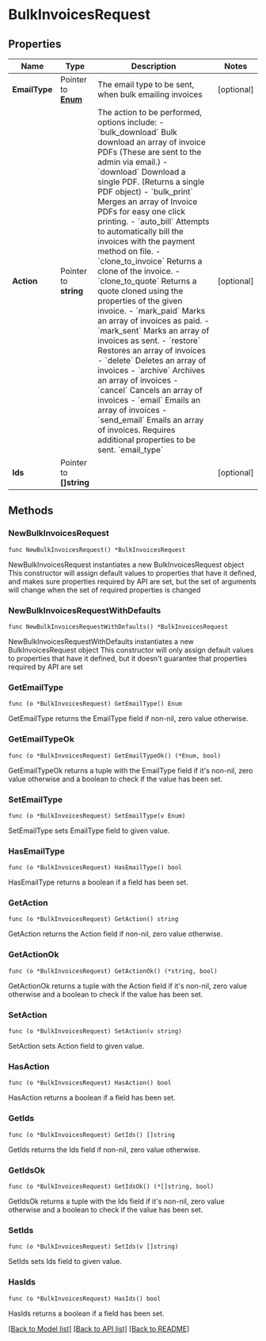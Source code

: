 # BulkInvoicesRequest

## Properties

Name | Type | Description | Notes
------------ | ------------- | ------------- | -------------
**EmailType** | Pointer to [**Enum**](enum.md) | The email type to be sent, when bulk emailing invoices | [optional] 
**Action** | Pointer to **string** | The action to be performed, options include:   - &#x60;bulk_download&#x60;     Bulk download an array of invoice PDFs (These are sent to the admin via email.)   - &#x60;download&#x60;     Download a single PDF. (Returns a single PDF object)   - &#x60;bulk_print&#x60;     Merges an array of Invoice PDFs for easy one click printing.   - &#x60;auto_bill&#x60;     Attempts to automatically bill the invoices with the payment method on file.   - &#x60;clone_to_invoice&#x60;     Returns a clone of the invoice.   - &#x60;clone_to_quote&#x60;     Returns a quote cloned using the properties of the given invoice.   - &#x60;mark_paid&#x60;     Marks an array of invoices as paid.   - &#x60;mark_sent&#x60;     Marks an array of invoices as sent.   - &#x60;restore&#x60;     Restores an array of invoices   - &#x60;delete&#x60;     Deletes an array of invoices   - &#x60;archive&#x60;     Archives an array of invoices   - &#x60;cancel&#x60;     Cancels an array of invoices   - &#x60;email&#x60;     Emails an array of invoices   - &#x60;send_email&#x60;     Emails an array of invoices. Requires additional properties to be sent. &#x60;email_type&#x60;    | [optional] 
**Ids** | Pointer to **[]string** |  | [optional] 

## Methods

### NewBulkInvoicesRequest

`func NewBulkInvoicesRequest() *BulkInvoicesRequest`

NewBulkInvoicesRequest instantiates a new BulkInvoicesRequest object
This constructor will assign default values to properties that have it defined,
and makes sure properties required by API are set, but the set of arguments
will change when the set of required properties is changed

### NewBulkInvoicesRequestWithDefaults

`func NewBulkInvoicesRequestWithDefaults() *BulkInvoicesRequest`

NewBulkInvoicesRequestWithDefaults instantiates a new BulkInvoicesRequest object
This constructor will only assign default values to properties that have it defined,
but it doesn't guarantee that properties required by API are set

### GetEmailType

`func (o *BulkInvoicesRequest) GetEmailType() Enum`

GetEmailType returns the EmailType field if non-nil, zero value otherwise.

### GetEmailTypeOk

`func (o *BulkInvoicesRequest) GetEmailTypeOk() (*Enum, bool)`

GetEmailTypeOk returns a tuple with the EmailType field if it's non-nil, zero value otherwise
and a boolean to check if the value has been set.

### SetEmailType

`func (o *BulkInvoicesRequest) SetEmailType(v Enum)`

SetEmailType sets EmailType field to given value.

### HasEmailType

`func (o *BulkInvoicesRequest) HasEmailType() bool`

HasEmailType returns a boolean if a field has been set.

### GetAction

`func (o *BulkInvoicesRequest) GetAction() string`

GetAction returns the Action field if non-nil, zero value otherwise.

### GetActionOk

`func (o *BulkInvoicesRequest) GetActionOk() (*string, bool)`

GetActionOk returns a tuple with the Action field if it's non-nil, zero value otherwise
and a boolean to check if the value has been set.

### SetAction

`func (o *BulkInvoicesRequest) SetAction(v string)`

SetAction sets Action field to given value.

### HasAction

`func (o *BulkInvoicesRequest) HasAction() bool`

HasAction returns a boolean if a field has been set.

### GetIds

`func (o *BulkInvoicesRequest) GetIds() []string`

GetIds returns the Ids field if non-nil, zero value otherwise.

### GetIdsOk

`func (o *BulkInvoicesRequest) GetIdsOk() (*[]string, bool)`

GetIdsOk returns a tuple with the Ids field if it's non-nil, zero value otherwise
and a boolean to check if the value has been set.

### SetIds

`func (o *BulkInvoicesRequest) SetIds(v []string)`

SetIds sets Ids field to given value.

### HasIds

`func (o *BulkInvoicesRequest) HasIds() bool`

HasIds returns a boolean if a field has been set.


[[Back to Model list]](../README.md#documentation-for-models) [[Back to API list]](../README.md#documentation-for-api-endpoints) [[Back to README]](../README.md)


